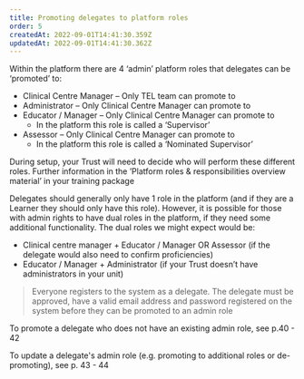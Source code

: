 ```yaml
---
title: Promoting delegates to platform roles
order: 5
createdAt: 2022-09-01T14:41:30.359Z
updatedAt: 2022-09-01T14:41:30.362Z
---
```

Within the platform there are 4 ‘admin’ platform roles that delegates can be ‘promoted’ to:​

- Clinical Centre Manager – Only TEL team can promote to​
- Administrator – Only Clinical Centre Manager can promote to​
- Educator / Manager – Only Clinical Centre Manager can promote to​
    - In the platform this role is called a ‘Supervisor’ ​
- Assessor – Only Clinical Centre Manager can promote to​
    - In the platform this role is called a ‘Nominated Supervisor’ ​

During setup, your Trust will need to decide who will perform these different roles. Further information in the ’Platform roles & responsibilities overview material’ in your training package​

Delegates should generally only have 1 role in the platform (and if they are a Learner they should only have this role). However, it is possible for those with admin rights to have dual roles in the platform, if they need some additional functionality. The dual roles we might expect would be:​

- Clinical centre manager + Educator / Manager OR Assessor (if the delegate would also need to confirm proficiencies)​
- Educator / Manager + Administrator (if your Trust doesn’t have administrators in your unit)

> Everyone registers to the system as a delegate. The delegate must be approved, have a valid email address and password registered on the system before they can be promoted to an admin role ​

To promote a delegate who does not have an existing admin role, see p.40 - 42​

To update a delegate's admin role (e.g. promoting to additional roles or de-promoting), see p. 43 - 44